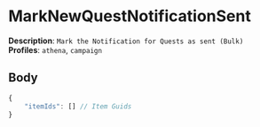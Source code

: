 # MarkNewQuestNotificationSent

**Description**: `Mark the Notification for Quests as sent (Bulk)` \
**Profiles**: `athena`, `campaign`

## Body

```js
{
    "itemIds": [] // Item Guids
}
```
